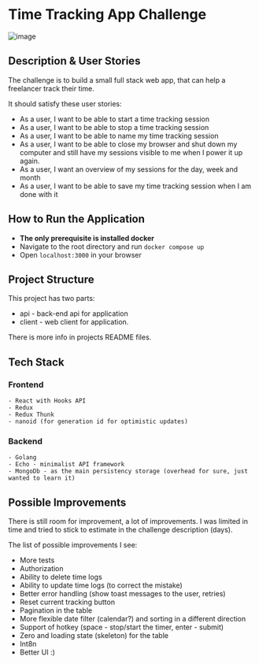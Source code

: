 # Time Tracking App Challenge

![image](https://user-images.githubusercontent.com/578625/73622962-3f333200-464c-11ea-9308-4eeae90a13b2.png)

## Description & User Stories

The challenge is to build a small full stack web app, that can help a freelancer track their time.

It should satisfy these user stories:

- As a user, I want to be able to start a time tracking session
- As a user, I want to be able to stop a time tracking session
- As a user, I want to be able to name my time tracking session
- As a user, I want to be able to close my browser and shut down my computer and still have my sessions visible to me when I power it up again.
- As a user, I want an overview of my sessions for the day, week and month
- As a user, I want to be able to save my time tracking session when I am done with it

## How to Run the Application

- **The only prerequisite is installed docker**
- Navigate to the root directory and run `docker compose up`
- Open `localhost:3000` in your browser

## Project Structure

This project has two parts:

- api - back-end api for application
- client - web client for application.

There is more info in projects README files.

## Tech Stack

### Frontend

    - React with Hooks API
    - Redux
    - Redux Thunk
    - nanoid (for generation id for optimistic updates)

### Backend

    - Golang
    - Echo - minimalist API framework
    - MongoDb - as the main persistency storage (overhead for sure, just wanted to learn it)

## Possible Improvements

There is still room for improvement, a lot of improvements. I was limited in time and tried to stick to estimate in the challenge description (days). 

The list of possible improvements I see:

- More tests
- Authorization
- Ability to delete time logs
- Ability to update time logs (to correct the mistake)
- Better error handling (show toast messages to the user, retries)
- Reset current tracking button
- Pagination in the table
- More flexible date filter (calendar?) and sorting in a different direction
- Support of hotkey (space - stop/start the timer, enter - submit)
- Zero and loading state (skeleton) for the table
- Int8n
- Better UI :)
